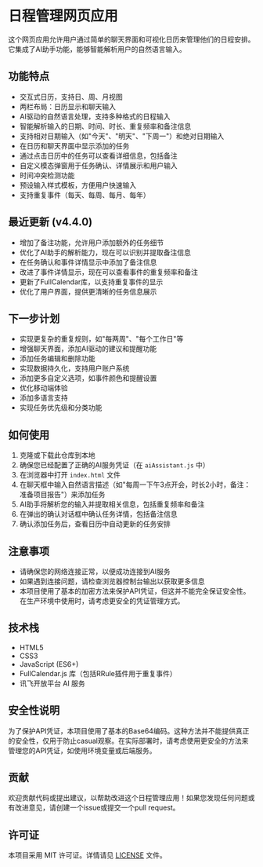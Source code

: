 # 日程管理网页应用

这个网页应用允许用户通过简单的聊天界面和可视化日历来管理他们的日程安排。它集成了AI助手功能，能够智能解析用户的自然语言输入。

## 功能特点

- 交互式日历，支持日、周、月视图
- 两栏布局：日历显示和聊天输入
- AI驱动的自然语言处理，支持多种格式的日程输入
- 智能解析输入的日期、时间、时长、重复频率和备注信息
- 支持相对日期输入（如"今天"、"明天"、"下周一"）和绝对日期输入
- 在日历和聊天界面中显示添加的任务
- 通过点击日历中的任务可以查看详细信息，包括备注
- 自定义模态弹窗用于任务确认、详情展示和用户输入
- 时间冲突检测功能
- 预设输入样式模板，方便用户快速输入
- 支持重复事件（每天、每周、每月、每年）

## 最近更新 (v4.4.0)

- 增加了备注功能，允许用户添加额外的任务细节
- 优化了AI助手的解析能力，现在可以识别并提取备注信息
- 在任务确认和事件详情显示中添加了备注信息
- 改进了事件详情显示，现在可以查看事件的重复频率和备注
- 更新了FullCalendar库，以支持重复事件的显示
- 优化了用户界面，提供更清晰的任务信息展示

## 下一步计划

- 实现更复杂的重复规则，如"每两周"、"每个工作日"等
- 增强聊天界面，添加AI驱动的建议和提醒功能
- 添加任务编辑和删除功能
- 实现数据持久化，支持用户账户系统
- 添加更多自定义选项，如事件颜色和提醒设置
- 优化移动端体验
- 添加多语言支持
- 实现任务优先级和分类功能

## 如何使用

1. 克隆或下载此仓库到本地
2. 确保您已经配置了正确的AI服务凭证（在 `aiAssistant.js` 中）
3. 在浏览器中打开 `index.html` 文件
4. 在聊天框中输入自然语言描述（如"每周一下午3点开会，时长2小时，备注：准备项目报告"）来添加任务
5. AI助手将解析您的输入并提取相关信息，包括重复频率和备注
6. 在弹出的确认对话框中确认任务详情，包括备注信息
7. 确认添加任务后，查看日历中自动更新的任务安排

## 注意事项

- 请确保您的网络连接正常，以便成功连接到AI服务
- 如果遇到连接问题，请检查浏览器控制台输出以获取更多信息
- 本项目使用了基本的加密方法来保护API凭证，但这并不能完全保证安全性。在生产环境中使用时，请考虑更安全的凭证管理方式。

## 技术栈

- HTML5
- CSS3
- JavaScript (ES6+)
- FullCalendar.js 库（包括RRule插件用于重复事件）
- 讯飞开放平台 AI 服务

## 安全性说明

为了保护API凭证，本项目使用了基本的Base64编码。这种方法并不能提供真正的安全性，仅用于防止casual观察。在实际部署时，请考虑使用更安全的方法来管理您的API凭证，如使用环境变量或后端服务。

## 贡献

欢迎贡献代码或提出建议，以帮助改进这个日程管理应用！如果您发现任何问题或有改进意见，请创建一个issue或提交一个pull request。

## 许可证

本项目采用 MIT 许可证。详情请见 [LICENSE](LICENSE) 文件。
